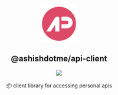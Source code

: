 <p align="center">
  <img src="https://raw.githubusercontent.com/ashishdotme/assets/master/logo.png" alt="drawing" width="100"/>
</p>

<h2 align="center">@ashishdotme/api-client</h2>

<p align="center">
<a href="https://img.shields.io/github/last-commit/ashishdotme/api-client?style=for-the-badge"><img src="https://img.shields.io/github/last-commit/ashishdotme/api-client?style=for-the-badge"></a>
</p>

<p align="center">📦 client library for accessing personal apis </p>
